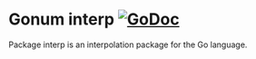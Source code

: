 # Gonum interp [![GoDoc](https://godoc.org/github.com/jingcheng-WU/gonum/interp?status.svg)](https://godoc.org/github.com/jingcheng-WU/gonum/interp)

Package interp is an interpolation package for the Go language.
